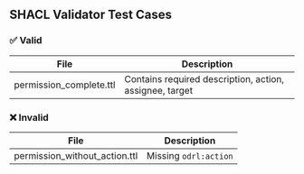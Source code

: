## SHACL Validator Test Cases

### ✅ Valid

| File                 | Description                                             |
|----------------------|---------------------------------------------------------|
| permission_complete.ttl     | Contains required description, action, assignee, target |

### ❌ Invalid

| File                 | Description                                |
|----------------------|--------------------------------------------|
| permission_without_action.ttl     | Missing `odrl:action`                      |
